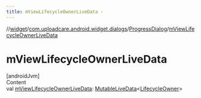 ```yaml
---
title: mViewLifecycleOwnerLiveData -
---
```

//[widget](../../index.md)/[com.uploadcare.android.widget.dialogs](../index.md)/[ProgressDialog](index.md)/[mViewLifecycleOwnerLiveData](m-view-lifecycle-owner-live-data.md)



# mViewLifecycleOwnerLiveData  
[androidJvm]  
Content  
val [mViewLifecycleOwnerLiveData](m-view-lifecycle-owner-live-data.md): [MutableLiveData](https://developer.android.com/reference/kotlin/androidx/lifecycle/MutableLiveData.html)<[LifecycleOwner](https://developer.android.com/reference/kotlin/androidx/lifecycle/LifecycleOwner.html)>  



